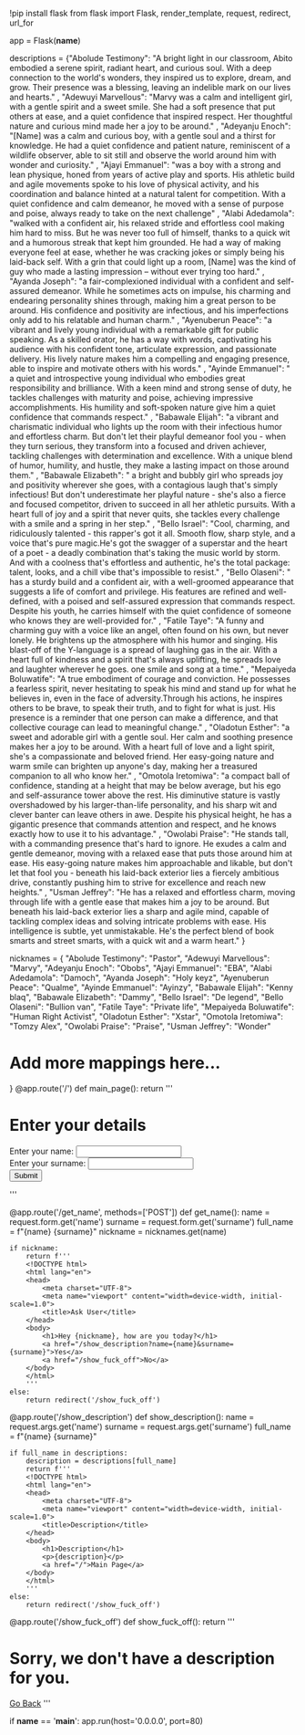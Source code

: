 !pip install flask
from flask import Flask, render_template, request, redirect, url_for

app = Flask(__name__)

descriptions = {"Abolude Testimony":
    "A bright light in our classroom, Abito embodied a serene spirit, radiant heart, and curious soul. With a deep connection to the world's wonders, they inspired us to explore, dream, and grow. Their presence was a blessing, leaving an indelible mark on our lives and hearts."
    , "Adewuyi Marvellous":
        "Marvy was a calm and intelligent girl, with a gentle spirit and a sweet smile. She had a soft presence that put others at ease, and a quiet confidence that inspired respect. Her thoughtful nature and curious mind made her a joy to be around."
    , "Adeyanju Enoch":
      "[Name] was a calm and curious boy, with a gentle soul and a thirst for knowledge. He had a quiet confidence and patient nature, reminiscent of a wildlife observer, able to sit still and observe the world around him with wonder and curiosity."
    , "Ajayi Emmanuel":
      "was a boy with a strong and lean physique, honed from years of active play and sports. His athletic build and agile movements spoke to his love of physical activity, and his coordination and balance hinted at a natural talent for competition. With a quiet confidence and calm demeanor, he moved with a sense of purpose and poise, always ready to take on the next challenge"
    ,  "Alabi Adedamola":
      "walked with a confident air, his relaxed stride and effortless cool making him hard to miss. But he was never too full of himself, thanks to a quick wit and a humorous streak that kept him grounded. He had a way of making everyone feel at ease, whether he was cracking jokes or simply being his laid-back self. With a grin that could light up a room, [Name] was the kind of guy who made a lasting impression – without ever trying too hard."
    ,  "Ayanda Joseph":
        "a fair-complexioned individual with a confident and self-assured demeanor. While he sometimes acts on impulse, his charming and endearing personality shines through, making him a great person to be around. His confidence and positivity are infectious, and his imperfections only add to his relatable and human charm."
    ,    "Ayenuberun Peace":
       "a vibrant and lively young individual with a remarkable gift for public speaking. As a skilled orator, he has a way with words, captivating his audience with his confident tone, articulate expression, and passionate delivery. His lively nature makes him a compelling and engaging presence, able to inspire and motivate others with his words."
    ,  "Ayinde Emmanuel":
      " a quiet and introspective young individual who embodies great responsibility and brilliance. With a keen mind and strong sense of duty, he tackles challenges with maturity and poise, achieving impressive accomplishments. His humility and soft-spoken nature give him a quiet confidence that commands respect."
    ,  "Babawale Elijah":
        "a vibrant and charismatic individual who lights up the room with their infectious humor and effortless charm. But don't let their playful demeanor fool you - when they turn serious, they transform into a focused and driven achiever, tackling challenges with determination and excellence. With a unique blend of humor, humility, and hustle, they make a lasting impact on those around them."
    ,   "Babawale Elizabeth":
        " a bright and bubbly girl who spreads joy and positivity wherever she goes, with a contagious laugh that's simply infectious! But don't underestimate her playful nature - she's also a fierce and focused competitor, driven to succeed in all her athletic pursuits. With a heart full of joy and a spirit that never quits, she tackles every challenge with a smile and a spring in her step."
    ,   "Bello Israel":
        "Cool, charming, and ridiculously talented - this rapper's got it all. Smooth flow, sharp style, and a voice that's pure magic.He's got the swagger of a superstar and the heart of a poet - a deadly combination that's taking the music world by storm. And with a coolness that's effortless and authentic, he's the total package: talent, looks, and a chill vibe that's impossible to resist."
    ,   "Bello Olaseni":
        " has a sturdy build and a confident air, with a well-groomed appearance that suggests a life of comfort and privilege. His features are refined and well-defined, with a poised and self-assured expression that commands respect. Despite his youth, he carries himself with the quiet confidence of someone who knows they are well-provided for."
    ,   "Fatile Taye":
        "A funny and charming guy with a voice like an angel, often found on his own, but never lonely. He brightens up the atmosphere with his humor and singing. His blast-off of the Y-language is a spread of laughing gas in the air.  With a heart full of kindness and a spirit that's always uplifting, he spreads love and laughter wherever he goes. one smile and song at a time."
    ,   "Mepaiyeda Boluwatife":
        "A true embodiment of courage and conviction. He possesses a fearless spirit, never hesitating to speak his mind and stand up for what he believes in, even in the face of adversity.Through his actions, he inspires others to be brave, to speak their truth, and to fight for what is just. His presence is a reminder that one person can make a difference, and that collective courage can lead to meaningful change."
    ,  "Oladotun Esther":
        "a sweet and adorable girl with a gentle soul. Her calm and soothing presence makes her a joy to be around. With a heart full of love and a light spirit, she's a compassionate and beloved friend. Her easy-going nature and warm smile can brighten up anyone's day, making her a treasured companion to all who know her."
    ,    "Omotola Iretomiwa":
        "a compact ball of confidence, standing at a height that may be below average, but his ego and self-assurance tower above the rest. His diminutive stature is vastly overshadowed by his larger-than-life personality, and his sharp wit and clever banter can leave others in awe. Despite his physical height, he has a gigantic presence that commands attention and respect, and he knows exactly how to use it to his advantage."
    ,    "Owolabi Praise":
        "He stands tall, with a commanding presence that's hard to ignore. He exudes a calm and gentle demeanor, moving with a relaxed ease that puts those around him at ease. His easy-going nature makes him approachable and likable, but don't let that fool you - beneath his laid-back exterior lies a fiercely ambitious drive, constantly pushing him to strive for excellence and reach new heights."
    ,    "Usman Jeffrey":
        "He has a relaxed and effortless charm, moving through life with a gentle ease that makes him a joy to be around. But beneath his laid-back exterior lies a sharp and agile mind, capable of tackling complex ideas and solving intricate problems with ease. His intelligence is subtle, yet unmistakable. He's the perfect blend of book smarts and street smarts, with a quick wit and a warm heart."
}

nicknames = {
"Abolude Testimony": "Pastor",
"Adewuyi Marvellous": "Marvy",
"Adeyanju Enoch": "Obobs",
"Ajayi Emmanuel": "EBA",
"Alabi Adedamola": "Damoch",
"Ayanda Joseph": "Holy keyz",
"Ayenuberun Peace": "Qualme",
"Ayinde Emmanuel": "Ayinzy",
"Babawale Elijah": "Kenny blaq",
"Babawale Elizabeth": "Dammy",
"Bello Israel": "De legend",
"Bello Olaseni": "Bullion van",
"Fatile Taye": "Private life",
"Mepaiyeda Boluwatife": "Human Right Activist",
"Oladotun Esther": "Xstar",
"Omotola Iretomiwa": "Tomzy Alex",
"Owolabi Praise": "Praise",
"Usman Jeffrey": "Wonder"
# Add more mappings here...
}
@app.route('/')
def main_page():
    return '''
    <!DOCTYPE html>
    <html lang="en">
    <head>
        <meta charset="UTF-8">
        <meta name="viewport" content="width=device-width, initial-scale=1.0">
        <title>Main Page</title>
    </head>
    <body>
        <h1>Enter your details</h1>
        <form action="/get_name" method="post">
            <label for="name">Enter your name:</label>
            <input type="text" id="name" name="name" required><br>
            <label for="surname">Enter your surname:</label>
            <input type="text" id="surname" name="surname" required><br>
            <button type="submit">Submit</button>
        </form>
    </body>
    </html>
    '''

@app.route('/get_name', methods=['POST'])
def get_name():
    name = request.form.get('name')
    surname = request.form.get('surname')
    full_name = f"{name} {surname}"
    nickname = nicknames.get(name)

    if nickname:
        return f'''
        <!DOCTYPE html>
        <html lang="en">
        <head>
            <meta charset="UTF-8">
            <meta name="viewport" content="width=device-width, initial-scale=1.0">
            <title>Ask User</title>
        </head>
        <body>
            <h1>Hey {nickname}, how are you today?</h1>
            <a href="/show_description?name={name}&surname={surname}">Yes</a>
            <a href="/show_fuck_off">No</a>
        </body>
        </html>
        '''
    else:
        return redirect('/show_fuck_off')

@app.route('/show_description')
def show_description():
    name = request.args.get('name')
    surname = request.args.get('surname')
    full_name = f"{name} {surname}"

    if full_name in descriptions:
        description = descriptions[full_name]
        return f'''
        <!DOCTYPE html>
        <html lang="en">
        <head>
            <meta charset="UTF-8">
            <meta name="viewport" content="width=device-width, initial-scale=1.0">
            <title>Description</title>
        </head>
        <body>
            <h1>Description</h1>
            <p>{description}</p>
            <a href="/">Main Page</a>
        </body>
        </html>
        '''
    else:
        return redirect('/show_fuck_off')

@app.route('/show_fuck_off')
def show_fuck_off():
    return '''
    <!DOCTYPE html>
    <html lang="en">
    <head>
        <meta charset="UTF-8">
        <meta name="viewport" content="width=device-width, initial-scale=1.0">
        <title>Sorry</title>
    </head>
    <body>
        <h1>Sorry, we don't have a description for you.</h1>
        <a href="/">Go Back</a>
    </body>
    </html>
    '''

if __name__ == '__main__':
    app.run(host='0.0.0.0', port=80)

